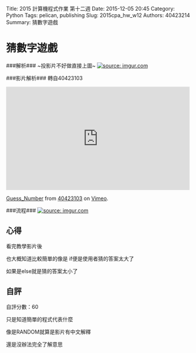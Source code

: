 Title: 2015 計算機程式作業 第十二週
Date: 2015-12-05 20:45
Category: Python
Tags: pelican, publishing
Slug: 2015cpa_hw_w12
Authors: 40423214
Summary: 猜數字遊戲




猜數字遊戲
==========

                                        
                                                
                                                
###解析###
~投影片不好做直接上圖~
<a href="http://imgur.com/FxIA2DT"><img src="http://i.imgur.com/FxIA2DT.jpg" title="source: imgur.com" /></a>
            
            
            
            
###影片解析###
轉自40423103
<iframe src="https://player.vimeo.com/video/147890116" width="500" height="281" frameborder="0" webkitallowfullscreen mozallowfullscreen allowfullscreen></iframe> <p><a href="https://vimeo.com/147890116">Guess_Number</a> from <a href="https://vimeo.com/user45467634">40423103</a> on <a href="https://vimeo.com">Vimeo</a>.</p>
                    
                    
                    
                    

###流程###
<a href="http://imgur.com/Vb0uBlB"><img src="http://i.imgur.com/Vb0uBlB.jpg" title="source: imgur.com" /></a>
                
                
                
                
 心得
 -------
看完教學影片後

也大概知道比較簡單的像是 if便是使用者猜的答案太大了
                     
 如果是else就是猜的答案太小了
                        
                            
                            
 自評
 -------
 自評分數：60
 
 只是知道簡單的程式代表什麼
 
 像是RANDOM就算是影片有中文解釋
 
 還是沒辦法完全了解意思
 
                                


 
 
 
 
 